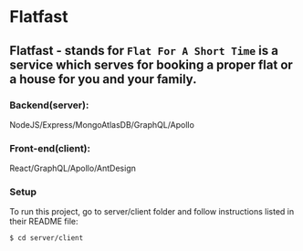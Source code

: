 # Flatfast

## Flatfast - stands for `Flat For A Short Time` is a service which serves for booking a proper flat or a house for you and your family.
 
### Backend(server):
NodeJS/Express/MongoAtlasDB/GraphQL/Apollo

### Front-end(client):
React/GraphQL/Apollo/AntDesign

### Setup
To run this project, go to server/client folder and follow instructions listed in their README file:
```
$ cd server/client
```
